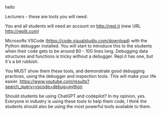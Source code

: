 hello

Lecturers - these are tools you will need:

You and all students will need an account on http://repl.it (new URL http://replit.com)

Microsofts VSCode (https://code.visualstudio.com/download) with the Python debugger installed. You will start to introduce this to the students when their code gets to be around 80 - 100 lines long. Debugging data structures and functions is tricky without a debugger. Repl.it has one, but it's a bit rubbish.

You MUST show them these tools, and demonstrate good debugging practices, using the debugger and inspection tools. This will make your life easier. https://www.youtube.com/results?search_query=vscode+debug+python

Should students be using ChatGPT and codepilot? In my opinion, yes. Everyone in industry is using these tools to help them code, I think the students should also be using the most powerful tools available to them.
